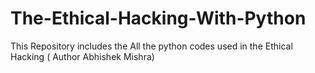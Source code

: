 # The-Ethical-Hacking-With-Python
This Repository  includes the All the python codes used in the Ethical Hacking  ( Author Abhishek Mishra)
    